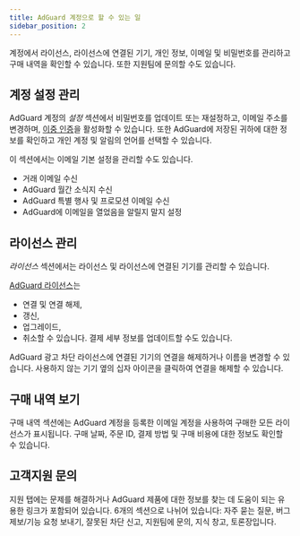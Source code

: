 ```yaml
---
title: AdGuard 계정으로 할 수 있는 일
sidebar_position: 2
---
```


계정에서 라이선스, 라이선스에 연결된 기기, 개인 정보, 이메일 및 비밀번호를 관리하고 구매 내역을 확인할 수 있습니다. 또한 지원팀에 문의할 수도 있습니다.

## 계정 설정 관리

AdGuard 계정의 *설정* 섹션에서 비밀번호를 업데이트 또는 재설정하고, 이메일 주소를 변경하며, [이중 인증](../2fa)을 활성화할 수 있습니다. 또한 AdGuard에 저장된 귀하에 대한 정보를 확인하고 개인 계정 및 알림의 언어를 선택할 수 있습니다.

이 섹션에서는 이메일 기본 설정을 관리할 수도 있습니다.

- 거래 이메일 수신
- AdGuard 월간 소식지 수신
- AdGuard 특별 행사 및 프로모션 이메일 수신
- AdGuard에 이메일을 열었음을 알릴지 말지 설정

## 라이선스 관리

*라이선스* 섹션에서는 라이선스 및 라이선스에 연결된 기기를 관리할 수 있습니다.

[AdGuard 라이선스](../../license/what-is)는

- 연결 및 연결 해제,
- 갱신,
- 업그레이드,
- 취소할 수 있습니다. 결제 세부 정보를 업데이트할 수도 있습니다.

AdGuard 광고 차단 라이선스에 연결된 기기의 연결을 해제하거나 이름을 변경할 수 있습니다. 사용하지 않는 기기 옆의 십자 아이콘을 클릭하여 연결을 해제할 수 있습니다.

## 구매 내역 보기

구매 내역 섹션에는 AdGuard 계정을 등록한 이메일 계정을 사용하여 구매한 모든 라이선스가 표시됩니다. 구매 날짜, 주문 ID, 결제 방법 및 구매 비용에 대한 정보도 확인할 수 있습니다.

## 고객지원 문의

지원 탭에는 문제를 해결하거나 AdGuard 제품에 대한 정보를 찾는 데 도움이 되는 유용한 링크가 포함되어 있습니다. 6개의 섹션으로 나뉘어 있습니다: 자주 묻는 질문, 버그 제보/기능 요청 보내기, 잘못된 차단 신고, 지원팀에 문의, 지식 창고, 토론장입니다.
